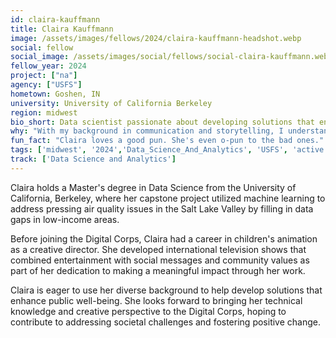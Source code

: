 ```yaml
---
id: claira-kauffmann
title: Claira Kauffmann
image: /assets/images/fellows/2024/claira-kauffmann-headshot.webp
social: fellow
social_image: /assets/images/social/fellows/social-claira-kauffmann.webp
fellow_year: 2024
project: ["na"]
agency: ["USFS"]
hometown: Goshen, IN
university: University of California Berkeley
region: midwest
bio_short: Data scientist passionate about developing solutions that enhance public well-being
why: "With my background in communication and storytelling, I understand the importance of making complex information accessible and engaging for diverse audiences. Joining the U.S. Digital Corps is a unique opportunity for me to use these skills to serve the public. I am eager to contribute to evidence-based solutions and advocate for the responsible use of artificial intelligence."
fun_fact: "Claira loves a good pun. She's even o-pun to the bad ones."
tags: ['midwest', '2024','Data_Science_And_Analytics', 'USFS', 'active']
track: ['Data Science and Analytics']
---
```


Claira holds a Master's degree in Data Science from the University of California, Berkeley, where her capstone project utilized machine learning to address pressing air quality issues in the Salt Lake Valley by filling in data gaps in low-income areas.

Before joining the Digital Corps, Claira had a career in children's animation as a creative director. She developed international television shows that combined entertainment with social messages and community values as part of her dedication to making a meaningful impact through her work.

Claira is eager to use her diverse background to help develop solutions that enhance public well-being. She looks forward to bringing her technical knowledge and creative perspective to the Digital Corps, hoping to contribute to addressing societal challenges and fostering positive change.